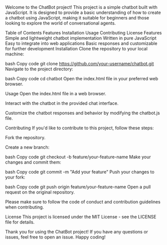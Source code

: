 Welcome to the ChatBot project! This project is a simple chatbot built with JavaScript. It is designed to provide a basic understanding of how to create a chatbot using JavaScript, making it suitable for beginners and those looking to explore the world of conversational agents.

Table of Contents
Features
Installation
Usage
Contributing
License
Features
Simple and lightweight chatbot implementation
Written in pure JavaScript
Easy to integrate into web applications
Basic responses and customizable for further development
Installation
Clone the repository to your local machine:

bash
Copy code
git clone https://github.com/your-username/chatbot.git
Navigate to the project directory:

bash
Copy code
cd chatbot
Open the index.html file in your preferred web browser.

Usage
Open the index.html file in a web browser.

Interact with the chatbot in the provided chat interface.

Customize the chatbot responses and behavior by modifying the chatbot.js file.

Contributing
If you'd like to contribute to this project, follow these steps:

Fork the repository.

Create a new branch:

bash
Copy code
git checkout -b feature/your-feature-name
Make your changes and commit them:

bash
Copy code
git commit -m "Add your feature"
Push your changes to your fork:

bash
Copy code
git push origin feature/your-feature-name
Open a pull request on the original repository.

Please make sure to follow the code of conduct and contribution guidelines when contributing.

License
This project is licensed under the MIT License - see the LICENSE file for details.

Thank you for using the ChatBot project! If you have any questions or issues, feel free to open an issue. Happy coding!
